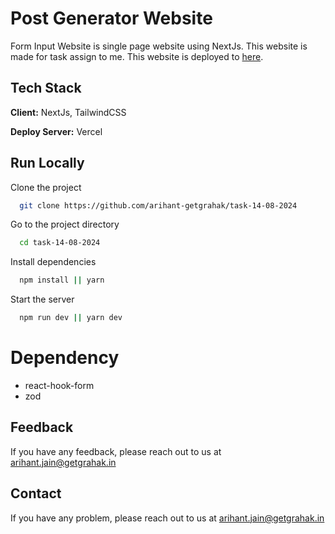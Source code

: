 
# Post Generator Website

Form Input Website is single page website using NextJs. This website is made for task assign to me. 
This website is deployed to 
[here](https://task-14-08-2024.vercel.app/). 

## Tech Stack

**Client:** NextJs, TailwindCSS

**Deploy Server:** Vercel


## Run Locally

Clone the project

```bash
  git clone https://github.com/arihant-getgrahak/task-14-08-2024
```

Go to the project directory

```bash
  cd task-14-08-2024
```

Install dependencies

```bash
  npm install || yarn
```

Start the server

```bash
  npm run dev || yarn dev
```
# Dependency
- react-hook-form
- zod

## Feedback

If you have any feedback, please reach out to us at arihant.jain@getgrahak.in


## Contact

If you have any problem, please reach out to us at arihant.jain@getgrahak.in

